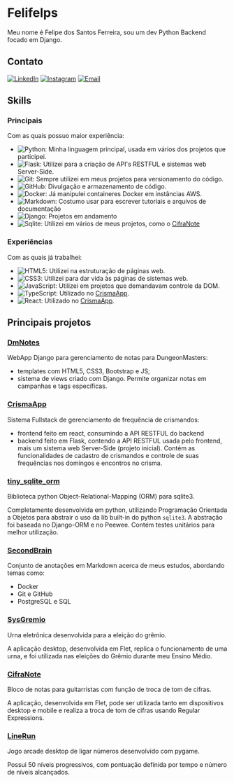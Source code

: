 # Felifelps
Meu nome é Felipe dos Santos Ferreira, sou um dev Python Backend focado em Django.

## Contato
[![LinkedIn](https://img.shields.io/badge/LinkedIn-0077B5?style=for-the-badge&logo=linkedin&logoColor=white)](https://www.linkedin.com/in/devfelipesantos/)
[![Instagram](https://img.shields.io/badge/Instagram-E4405F?style=for-the-badge&logo=instagram&logoColor=white)](https://instagram.com/felifelps.dev) 
[![Email](https://img.shields.io/badge/Gmail-D14836?style=for-the-badge&logo=gmail&logoColor=white)](mailto:felifelps.dev@gmail.com)

## Skills

### Principais

Com as quais possuo maior experiência:
- ![Python](https://img.shields.io/badge/python-3670A0?style=flat-square&logo=python&logoColor=ffdd54): Minha linguagem principal, usada em vários dos projetos que participei.
- ![Flask](https://img.shields.io/badge/flask-%23000.svg?style=flat-square&logo=flask&logoColor=white): Utilizei para a criação de API's RESTFUL e sistemas web Server-Side.
- ![Git](https://img.shields.io/badge/git-%23F05033.svg?style=flat-square&logo=git&logoColor=white): Sempre utilizei em meus projetos para versionamento do código.
- ![GitHub](https://img.shields.io/badge/GitHub-100000?style=flat-square&logo=github&logoColor=white): Divulgação e armazenamento de código.
- ![Docker](https://img.shields.io/badge/docker-%230db7ed.svg?style=flat-square&logo=docker&logoColor=white): Já manipulei containeres Docker em instâncias AWS.
- ![Markdown](https://img.shields.io/badge/Markdown-000000?style=flat-square&logo=markdown&logoColor=white): Costumo usar para escrever tutoriais e arquivos de documentação
- ![Django](https://img.shields.io/badge/Django-092E20?style=flat-square&logo=django&logoColor=white): Projetos em andamento
- ![Sqlite](https://img.shields.io/badge/Sqlite-003B57?style=flat-square&logo=sqlite&logoColor=white): Utilizei em vários de meus projetos, como o [CifraNote](https://github.com/Felifelps/CifraNote)

### Experiências

Com as quais já trabalhei:
- ![HTML5](https://img.shields.io/badge/html5-%23E34F26.svg?style=flat-square&logo=html5&logoColor=white): Utilizei na estruturação de páginas web.
- ![CSS3](https://img.shields.io/badge/css3-%231572B6.svg?style=flat-square&logo=css3&logoColor=white): Utilizei para dar vida às páginas de sistemas web.
- ![JavaScript](https://img.shields.io/badge/javascript-%23323330.svg?style=flat-square&logo=javascript&logoColor=%23F7DF1E): Utilizei em projetos que demandavam controle da DOM. 
- ![TypeScript](https://shields.io/badge/TypeScript-3178C6?logo=TypeScript&logoColor=FFF&style=flat-square): Utilizado no [CrismaApp](https://github.com/Felifelps/CrismaApp).
- ![React](https://shields.io/badge/react-black?logo=react&style=flat-square): Utilizado no [CrismaApp](https://github.com/Felifelps/CrismaApp).

## Principais projetos

### [DmNotes](https://github.com/Felifelps/DmNotes)

WebApp Django para gerenciamento de notas para DungeonMasters:
- templates com HTML5, CSS3, Bootstrap e JS;
- sistema de views criado com Django.
Permite organizar notas em campanhas e tags específicas.

### [CrismaApp](https://github.com/Felifelps/CrismaApp)

Sistema Fullstack de gerenciamento de frequência de crismandos:
- frontend feito em react, consumindo a API RESTFUL do backend
- backend feito em Flask, contendo a API RESTFUL usada pelo frontend, mais um sistema web Server-Side (projeto inicial).
Contém as funcionalidades de cadastro de crismandos e controle de suas frequências nos domingos e encontros no crisma.

### [tiny_sqlite_orm](https://github.com/Felifelps/tiny_sqlite_orm)

Biblioteca python Object-Relational-Mapping (ORM) para sqlite3.

Completamente desenvolvida em python, utilizando Programação Orientada a Objetos para abstrair o uso da lib built-in do python `sqlite3`. A abstração foi baseada no Django-ORM e no Peewee. Contém testes unitários para melhor utilização.

### [SecondBrain](https://github.com/Felifelps/SecondBrain)

Conjunto de anotações em Markdown acerca de meus estudos, abordando temas como:
- Docker
- Git e GitHub
- PostgreSQL e SQL

### [SysGremio](https://github.com/Felifelps/SysGremio)

Urna eletrônica desenvolvida para a eleição do grêmio.

A aplicação desktop, desenvolvida em Flet, replica o funcionamento de uma urna, e foi utilizada nas eleições do Grêmio durante meu Ensino Médio.

### [CifraNote](https://github.com/Felifelps/CifraNote)

Bloco de notas para guitarristas com função de troca de tom de cifras.

A aplicação, desenvolvida em Flet, pode ser utilizada tanto em dispositivos desktop e mobile e realiza a troca de tom de cifras usando Regular Expressions.

### [LineRun](https://github.com/Felifelps/LineRun)

Jogo arcade desktop de ligar números desenvolvido com pygame.

Possui 50 níveis progressivos, com pontuação definida por tempo e número de níveis alcançados.
